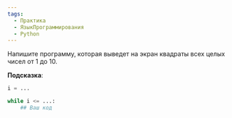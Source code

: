 ```yaml
---
tags:
  - Практика
  - ЯзыкПрограммирования
  - Python
---
```

Напишите программу, которая выведет на экран квадраты всех целых чисел от 1 до 10.

**Подсказка**:

```python
i = ...

while i <= ...:
	## Ваш код
```

